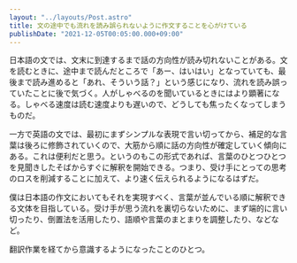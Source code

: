 ```yaml
---
layout: "../layouts/Post.astro"
title: 文の途中でも流れを読み誤られないように作文することを心がけている
publishDate: "2021-12-05T00:05:00.000+09:00"
---
```


日本語の文では、文末に到達するまで話の方向性が読み切れないことがある。文を読むときに、途中まで読んだところで「あー、はいはい」となっていても、最後まで読み進めると「あれ、そういう話？」という感じになり、流れを読み誤っていたことに後で気づく。人がしゃべるのを聞いているときにはより顕著になる。しゃべる速度は読む速度よりも遅いので、どうしても焦ったくなってしまうものだ。

一方で英語の文では、最初にまずシンプルな表現で言い切ってから、補足的な言葉は後ろに修飾されていくので、大筋から順に話の方向性が確定していく傾向にある。これは便利だと思う。というのもこの形式であれば、言葉のひとつひとつを見聞きしたそばからすぐに解釈を開始できる。つまり、受け手にとっての思考のロスを削減することに加えて、より速く伝えられるようになるはずだ。

僕は日本語の作文においてもそれを実現すべく、言葉が並んでいる順に解釈できる文体を目指している。受け手が思う流れを裏切らないために、まず端的に言い切ったり、倒置法を活用したり、語順や言葉のまとまりを調整したり、などなど。

翻訳作業を経てから意識するようになったことのひとつ。

